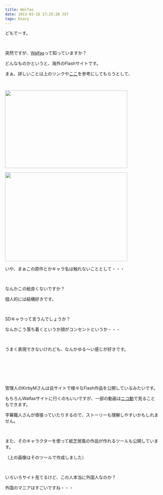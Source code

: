 ```yaml
---
title: Walfas
date: 2013-03-16 17:25:28 JST
tags: Diary
---
```

<p>どもでーす。</p>
<p>&nbsp;</p>
<p>突然ですが、<a href="http://www.walfas.org/">Walfas</a>って知っていますか？</p>
<p>どんなものかというと、海外のFlashサイトです。</p>
<p>まぁ、詳しいことは上のリンクや<a href="http://dic.nicovideo.jp/a/walfas">ここ</a>を参考にしてもらうとして、</p>
<p>&nbsp;</p>
<p><a href="https://picasaweb.google.com/lh/photo/R3a8osflYvnMfdexutMJc9MTjNZETYmyPJy0liipFm0?feat=embedwebsite"><img src="https://lh6.googleusercontent.com/-HvPE2YVmc38/UUQnKAONqaI/AAAAAAAABrQ/T6UeiIcTtto/s400/Screenshot%2520from%25202013-03-16%252016%253A57%253A20.png" height="254" width="400" /></a></p>
<p><a href="https://picasaweb.google.com/lh/photo/WFInlVH6k0l6HcG7jFZfjdMTjNZETYmyPJy0liipFm0?feat=embedwebsite"><img src="https://lh3.googleusercontent.com/-nxhr11MQHIk/UUQp447bPsI/AAAAAAAABrg/ZPCAMRN6Uds/s400/Screenshot%2520from%25202013-03-16%252017%253A13%253A19.png" height="291" width="400" /></a></p>
<p>いや、まぁこの原作とかキャラ名は触れないこととして・・・</p>
<p>&nbsp;</p>
<p>なんかこの絵良くないですか？</p>
<p>個人的には結構好きです。</p>
<p>&nbsp;</p>
<p>SDキャラって言うんでしょうか？</p>
<p>なんかこう落ち着くというか顔がコンセントというか・・・</p>
<p>&nbsp;</p>
<p>うまく表現できないけれども、なんかゆる〜い感じが好きです。</p>
<p>&nbsp;</p>
<p>&nbsp;</p>
<p>&nbsp;</p>
<p>管理人のKirbyMさんは自サイトで様々なFlash作品を公開しているみたいです。</p>
<p>もちろんWalfasサイトに行くのもいいですが、一部の動画は<a href="http://www.nicovideo.jp/mylist/4197576">ニコ動</a>で見ることもできます。</p>
<p>字幕職人さんが頑張っていたりするので、ストーリーも理解しやすいかもしれません。</p>
<p>&nbsp;</p>
<p>また、そのキャラクターを使って紙芝居風の作品が作れるツールも公開しています。</p>
<p>（上の画像はそのツールで作成しました）</p>
<p>&nbsp;</p>
<p>いろいろサイト見てるけど、この人本当に外国人なのか？</p>
<p>外国のマニアはすごいですね・・・</p>